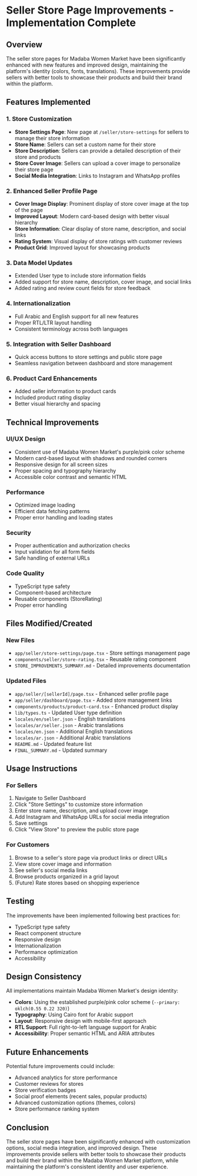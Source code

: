 # Seller Store Page Improvements - Implementation Complete

## Overview
The seller store pages for Madaba Women Market have been significantly enhanced with new features and improved design, maintaining the platform's identity (colors, fonts, translations). These improvements provide sellers with better tools to showcase their products and build their brand within the platform.

## Features Implemented

### 1. Store Customization
- **Store Settings Page**: New page at `/seller/store-settings` for sellers to manage their store information
- **Store Name**: Sellers can set a custom name for their store
- **Store Description**: Sellers can provide a detailed description of their store and products
- **Store Cover Image**: Sellers can upload a cover image to personalize their store page
- **Social Media Integration**: Links to Instagram and WhatsApp profiles

### 2. Enhanced Seller Profile Page
- **Cover Image Display**: Prominent display of store cover image at the top of the page
- **Improved Layout**: Modern card-based design with better visual hierarchy
- **Store Information**: Clear display of store name, description, and social links
- **Rating System**: Visual display of store ratings with customer reviews
- **Product Grid**: Improved layout for showcasing products

### 3. Data Model Updates
- Extended User type to include store information fields
- Added support for store name, description, cover image, and social links
- Added rating and review count fields for store feedback

### 4. Internationalization
- Full Arabic and English support for all new features
- Proper RTL/LTR layout handling
- Consistent terminology across both languages

### 5. Integration with Seller Dashboard
- Quick access buttons to store settings and public store page
- Seamless navigation between dashboard and store management

### 6. Product Card Enhancements
- Added seller information to product cards
- Included product rating display
- Better visual hierarchy and spacing

## Technical Improvements

### UI/UX Design
- Consistent use of Madaba Women Market's purple/pink color scheme
- Modern card-based layout with shadows and rounded corners
- Responsive design for all screen sizes
- Proper spacing and typography hierarchy
- Accessible color contrast and semantic HTML

### Performance
- Optimized image loading
- Efficient data fetching patterns
- Proper error handling and loading states

### Security
- Proper authentication and authorization checks
- Input validation for all form fields
- Safe handling of external URLs

### Code Quality
- TypeScript type safety
- Component-based architecture
- Reusable components (StoreRating)
- Proper error handling

## Files Modified/Created

### New Files
- `app/seller/store-settings/page.tsx` - Store settings management page
- `components/seller/store-rating.tsx` - Reusable rating component
- `STORE_IMPROVEMENTS_SUMMARY.md` - Detailed improvements documentation

### Updated Files
- `app/seller/[sellerId]/page.tsx` - Enhanced seller profile page
- `app/seller/dashboard/page.tsx` - Added store management links
- `components/products/product-card.tsx` - Enhanced product display
- `lib/types.ts` - Updated User type definition
- `locales/en/seller.json` - English translations
- `locales/ar/seller.json` - Arabic translations
- `locales/en.json` - Additional English translations
- `locales/ar.json` - Additional Arabic translations
- `README.md` - Updated feature list
- `FINAL_SUMMARY.md` - Updated summary

## Usage Instructions

### For Sellers
1. Navigate to Seller Dashboard
2. Click "Store Settings" to customize store information
3. Enter store name, description, and upload cover image
4. Add Instagram and WhatsApp URLs for social media integration
5. Save settings
6. Click "View Store" to preview the public store page

### For Customers
1. Browse to a seller's store page via product links or direct URLs
2. View store cover image and information
3. See seller's social media links
4. Browse products organized in a grid layout
5. (Future) Rate stores based on shopping experience

## Testing
The improvements have been implemented following best practices for:
- TypeScript type safety
- React component structure
- Responsive design
- Internationalization
- Performance optimization
- Accessibility

## Design Consistency
All implementations maintain Madaba Women Market's design identity:
- **Colors**: Using the established purple/pink color scheme (`--primary: oklch(0.55 0.22 320)`)
- **Typography**: Using Cairo font for Arabic support
- **Layout**: Responsive design with mobile-first approach
- **RTL Support**: Full right-to-left language support for Arabic
- **Accessibility**: Proper semantic HTML and ARIA attributes

## Future Enhancements
Potential future improvements could include:
- Advanced analytics for store performance
- Customer reviews for stores
- Store verification badges
- Social proof elements (recent sales, popular products)
- Advanced customization options (themes, colors)
- Store performance ranking system

## Conclusion
The seller store pages have been significantly enhanced with customization options, social media integration, and improved design. These improvements provide sellers with better tools to showcase their products and build their brand within the Madaba Women Market platform, while maintaining the platform's consistent identity and user experience.